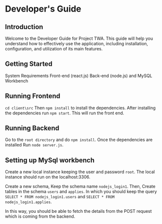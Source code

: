 # Developer's Guide

## Introduction
Welcome to the Developer Guide for Project TWA. This guide will help you understand how to effectively use the application, including installation, configuration, and utilization of its main features.

## Getting Started
System Requirements
Front-end (react.js)
Back-end (node.js) and 
MySQL Workbench

## Running Frontend

```cd client\src```
Then ```npm install``` to install the dependencies.
After installing the dependencies run ```npm start```.
This will run the front end.

## Running Backend

Go to the ```root directory``` and do ```npm install```. Once the dependencies are installed Run ```node server.js```.

## Setting up MySql workbench

Create a new local instance keeping the user and password ```root```. The local instance should run on the localhost:3306.

Create a new schema, Keep the schema name ```nodejs_login1```. Then, Create tables in the schema ```users``` and ```applies```. In which you should keep the query ```SELECT * FROM nodejs_login1.users``` and ```SELECT * FROM nodejs_login1.applies```.

In this way, you should be able to fetch the details from the POST request which is coming from the backend.
